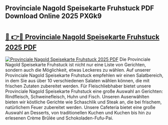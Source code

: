 ## Provinciale Nagold Speisekarte Fruhstuck PDF Download Online 2025 PXGk9

# <h2><a href="http://gc93eq.nevu.top/?p=Provinciale+Nagold+Speisekarte+Fruhstuck">🔗 👉🔴 Provinciale Nagold Speisekarte Fruhstuck 2025 PDF</a></h2>

[![Provinciale Nagold Speisekarte Fruhstuck 2025 PDF](https://i.imgur.com/dBaPXMq.png)](http://gc93eq.nevu.top/?p=Provinciale+Nagold+Speisekarte+Fruhstuck)
Die Provinciale Nagold Speisekarte Fruhstuck ist nicht nur eine Liste von Gerichten, sondern auch die Möglichkeit, etwas Leckeres zu wählen. Auf unserer Provinciale Nagold Speisekarte Fruhstuck empfehlen wir einen Salatbereich, in dem Sie aus über 10 verschiedenen Salaten wählen können, die mit frischen Zutaten zubereitet werden. Für Fleischliebhaber bietet unsere Provinciale Nagold Speisekarte Fruhstuck eine große Auswahl an Gerichten: Rindfleisch, Schweinefleisch, Huhn und Fisch. Unseren Auserwählten bieten wir köstliche Gerichte wie Schaschlik und Steak an, die bei frischem, natürlichem Feuer zubereitet werden. Unsere Cafeteria bietet eine große Auswahl an Desserts, von traditionellen Kuchen und Kuchen bis hin zu erlesenen Crème Brûlée und Schokoladen-Fufu-Pai.
